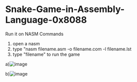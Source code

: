 # Snake-Game-in-Assembly-Language-0x8088
Run it on NASM
Commands
1) open a nasm
2) type "nasm filename.asm -o filename.com -l filename.lst
3) type "filename" to run the game

a)![image](https://user-images.githubusercontent.com/107783888/206681650-a2715d6b-92a7-430a-bcbf-6ad35e1baf89.png)

b)![image](https://user-images.githubusercontent.com/107783888/206681730-aaacd603-1d8b-4c8d-80ad-05275f564262.png)
